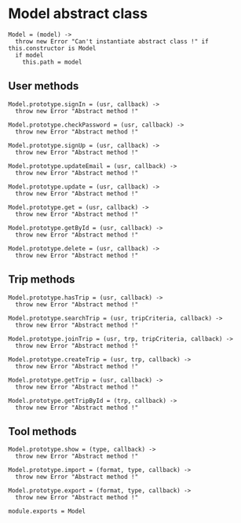 # Model abstract class

    Model = (model) ->
      throw new Error "Can't instantiate abstract class !" if this.constructor is Model
      if model
        this.path = model

## User methods

    Model.prototype.signIn = (usr, callback) ->
      throw new Error "Abstract method !"

    Model.prototype.checkPassword = (usr, callback) ->
      throw new Error "Abstract method !"

    Model.prototype.signUp = (usr, callback) ->
      throw new Error "Abstract method !"

    Model.prototype.updateEmail = (usr, callback) ->
      throw new Error "Abstract method !"

    Model.prototype.update = (usr, callback) ->
      throw new Error "Abstract method !"

    Model.prototype.get = (usr, callback) ->
      throw new Error "Abstract method !"

    Model.prototype.getById = (usr, callback) ->
      throw new Error "Abstract method !"

    Model.prototype.delete = (usr, callback) ->
      throw new Error "Abstract method !"

## Trip methods

    Model.prototype.hasTrip = (usr, callback) ->
      throw new Error "Abstract method !"

    Model.prototype.searchTrip = (usr, tripCriteria, callback) ->
      throw new Error "Abstract method !"

    Model.prototype.joinTrip = (usr, trp, tripCriteria, callback) ->
      throw new Error "Abstract method !"

    Model.prototype.createTrip = (usr, trp, callback) ->
      throw new Error "Abstract method !"

    Model.prototype.getTrip = (usr, callback) ->
      throw new Error "Abstract method !"

    Model.prototype.getTripById = (trp, callback) ->
      throw new Error "Abstract method !"

## Tool methods

    Model.prototype.show = (type, callback) ->
      throw new Error "Abstract method !"

    Model.prototype.import = (format, type, callback) ->
      throw new Error "Abstract method !"

    Model.prototype.export = (format, type, callback) ->
      throw new Error "Abstract method !"

    module.exports = Model
